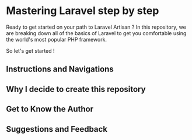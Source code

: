 # Mastering Laravel step by step

Ready to get started on your path to Laravel Artisan ? In this repository, we are breaking down all of the basics of Laravel to get you comfortable using the world's most popular PHP framework. 

So let's get started !

## Instructions and Navigations

## Why I decide to create this repository 

## Get to Know the Author

## Suggestions and Feedback

